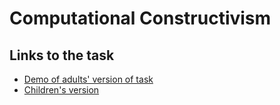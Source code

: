 # Computational Constructivism

## Links to the task

- [Demo of adults' version of task](https://eco.ppls.ed.ac.uk/~nbramley/zendo_kas/demo.html)
- [Children's version](https://eco.ppls.ed.ac.uk/~nbramley/zendo_kids/task.html)

